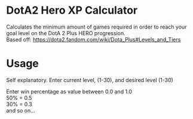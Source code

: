 # DotA2 Hero XP Calculator
Calculates the minimum amount of games required in order to reach your goal level on the DotA 2 Plus HERO progression.<br />
Based off: https://dota2.fandom.com/wiki/Dota_Plus#Levels_and_Tiers


# Usage
Self explanatory. Enter current level, (1-30), and desired level (1-30)

Enter win percentage as value between 0.0 and 1.0<br />
50% = 0.5<br />
30% = 0.3<br />
and so on...

